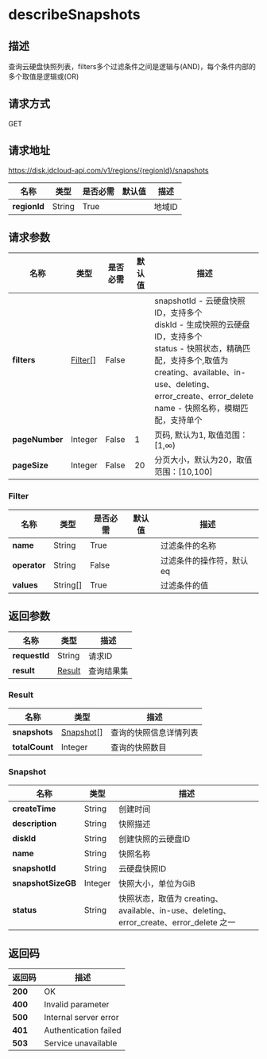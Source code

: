 # describeSnapshots


## 描述
查询云硬盘快照列表，filters多个过滤条件之间是逻辑与(AND)，每个条件内部的多个取值是逻辑或(OR)

## 请求方式
GET

## 请求地址
https://disk.jdcloud-api.com/v1/regions/{regionId}/snapshots

|名称|类型|是否必需|默认值|描述|
|---|---|---|---|---|
|**regionId**|String|True||地域ID|

## 请求参数
|名称|类型|是否必需|默认值|描述|
|---|---|---|---|---|
|**filters**|[Filter[]](##Filter)|False||snapshotId - 云硬盘快照ID，支持多个<br>diskId - 生成快照的云硬盘ID，支持多个<br>status - 快照状态，精确匹配，支持多个,取值为 creating、available、in-use、deleting、error_create、error_delete<br>name - 快照名称，模糊匹配，支持单个<br>|
|**pageNumber**|Integer|False|1|页码, 默认为1, 取值范围：[1,∞)|
|**pageSize**|Integer|False|20|分页大小，默认为20，取值范围：[10,100]|

### <a name="Filter">Filter</a>
|名称|类型|是否必需|默认值|描述|
|---|---|---|---|---|
|**name**|String|True||过滤条件的名称|
|**operator**|String|False||过滤条件的操作符，默认eq|
|**values**|String[]|True||过滤条件的值|

## 返回参数
|名称|类型|描述|
|---|---|---|
|**requestId**|String|请求ID|
|**result**|[Result](##Result)|查询结果集|


### <a name="Result">Result</a>
|名称|类型|描述|
|---|---|---|
|**snapshots**|[Snapshot[]](##Snapshot)|查询的快照信息详情列表|
|**totalCount**|Integer|查询的快照数目|
### <a name="Snapshot">Snapshot</a>
|名称|类型|描述|
|---|---|---|
|**createTime**|String|创建时间|
|**description**|String|快照描述|
|**diskId**|String|创建快照的云硬盘ID|
|**name**|String|快照名称|
|**snapshotId**|String|云硬盘快照ID|
|**snapshotSizeGB**|Integer|快照大小，单位为GiB|
|**status**|String|快照状态，取值为 creating、available、in-use、deleting、error_create、error_delete 之一|

## 返回码
|返回码|描述|
|---|---|
|**200**|OK|
|**400**|Invalid parameter|
|**500**|Internal server error|
|**401**|Authentication failed|
|**503**|Service unavailable|
